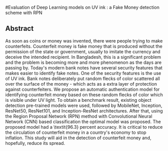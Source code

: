 #Evaluation of Deep Learning models on UV ink : a Fake Money detection scheme with RPN
## Abstract
As soon as coins or money was invented, there were people trying to make counterfeits. Counterfeit money is fake money that is produced without the permission of the state or government, usually to imitate the currency and deceive the intended recipient. In Bangladesh, this is a significant problem and the problem is becoming more and more phenomenon as the days are passing by. Today's modern bank notes have several security features that makes easier to identify fake notes. One of the security features is the use of UV ink. Bank notes deliberately put random flecks of color scattered all over the surface of the money - which acts as a extra layer of protection against counterfeiters.  We propose an automatic authentication model for identifying counterfeit money based on these random flecks of color which is visible under UV light. To obtain a benchmark result, existing object detection pre-trained models were used, followed by MobileNet, Inception, ResNet50, ResNet101, and Inception-ResNet architectures. After that, using the Region Proposal Network (RPN) method with Convolutional Neural Network (CNN) based classification the optimal model was proposed. The proposed model had a \textit{96.3} percent accuracy. It is critical to reduce the circulation of counterfeit money in a country's economy to stop inflation. This study will aid in the detection of counterfeit money and, hopefully, reduce its spread.
